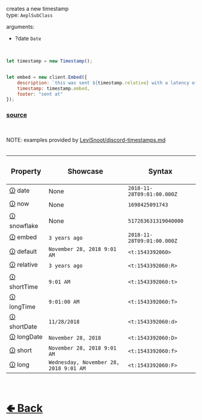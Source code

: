 creates a new timestamp<br>
type: `AeplSubClass`<br>

arguments:
- ?date `Date`

<br>

```js
let timestamp = new Timestamp();


let embed = new client.Embed({
    description: `this was sent ${timestamp.relative} with a latency of ${timestamp.latency(message)}ms`,
    timestamp: timestamp.embed,
    footer: "sent at"
});
```

### [source](https://github.com/paigeroid/noscord.js/blob/main/src/Services/UtilService/custard/Timestamp.js)

<br>

NOTE: examples provided by [LeviSnoot/discord-timestamps.md](https://gist.github.com/LeviSnoot/d9147767abeef2f770e9ddcd91eb85aa)
<br><br>

| <h3> Property </h3> | <h3> Showcase </h3> | <h3> Syntax </h3> |
| - | - | - |
| [🛈](https://github.com/paigeroid/noscord.js/wiki/Util.Timestamp.date) date | None | `2018-11-28T09:01:00.000Z` |
| [🛈](https://github.com/paigeroid/noscord.js/wiki/Util.Timestamp.now) now | None | `1698425091743` |
| [🛈](https://github.com/paigeroid/noscord.js/wiki/Util.Timestamp.snowflake) snowflake | None | `517263631319040000` |
| [🛈](https://github.com/paigeroid/noscord.js/wiki/Util.Timestamp.embed) embed | `3 years ago` | `2018-11-28T09:01:00.000Z` |
| [🛈](https://github.com/paigeroid/noscord.js/wiki/Util.Timestamp.default) default | `November 28, 2018 9:01 AM` | `<t:1543392060>` |
| [🛈](https://github.com/paigeroid/noscord.js/wiki/Util.Timestamp.relative) relative | `3 years ago` | `<t:1543392060:R>` |
| [🛈](https://github.com/paigeroid/noscord.js/wiki/Util.Timestamp.shortTime) shortTime | `9:01 AM` | `<t:1543392060:t>` |
| [🛈](https://github.com/paigeroid/noscord.js/wiki/Util.Timestamp.longTime) longTime | `9:01:00 AM` | `<t:1543392060:T>` |
| [🛈](https://github.com/paigeroid/noscord.js/wiki/Util.Timestamp.shortDate) shortDate | `11/28/2018` | `<t:1543392060:d>` |
| [🛈](https://github.com/paigeroid/noscord.js/wiki/Util.Timestamp.longDate) longDate | `November 28, 2018` | `<t:1543392060:D>` |
| [🛈](https://github.com/paigeroid/noscord.js/wiki/Util.Timestamp.short) short | `November 28, 2018 9:01 AM` | `<t:1543392060:f>` |
| [🛈](https://github.com/paigeroid/noscord.js/wiki/Util.Timestamp.long) long | `Wednesday, November 28, 2018 9:01 AM` | `<t:1543392060:F>` |


<br> <h1> [🢀 Back](https://github.com/paigeroid/noscord.js/wiki/Util) </h1>